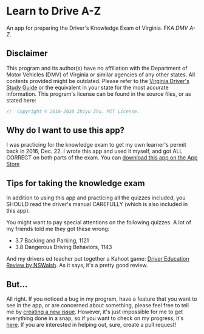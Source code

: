# Learn to Drive A-Z

An app for preparing the Driver's Knowledge Exam of Virginia. FKA *DMV A-Z*.

## Disclaimer

This program and its author(s) have no affiliation with the Department of Motor Vehicles (DMV) of Virginia or similar agencies of any other states. All contents provided might be outdated. Please refer to the [Virginia Driver's Study Guide](https://www.dmv.virginia.gov/dmv-manuals/#/sections/manual/1) or the equivalent in your state for the most accurate information. This program's license can be found in the source files, or as stated here:

```swift
//  Copyright © 2016-2020 Zhiyu Zhu. MIT License.
```

## Why do I want to use this app?

I was practicing for the knowledge exam to get my own learner's permit back in 2016, Dec. 22. I wrote this app and used it myself, and got ALL CORRECT on both parts of the exam. You can [download this app on the App Store](https://itunes.apple.com/app/id1193281712)

## Tips for taking the knowledge exam

In addition to using this app and practicing all the quizzes included, you SHOULD read the driver's manual CAREFULLY (which is also included in this app).

You might want to pay special attentions on the following quizzes. A lot of my friends told me they got these wrong:

- 3.7 Backing and Parking, 1121
- 3.8 Dangerous Driving Behaviors, 1143

And my drivers ed teacher put together a Kahoot game: [Driver Education Review by NSWalsh](https://play.kahoot.it/#/k/5e087226-a672-426e-b561-59f7d9f237ef/intro). As it says, it's a pretty good review.

## But...

All right. If you noticed a bug in my program, have a feature that you want to see in the app, or are concerned about something, please feel free to tell me by [creating a new issue](https://github.com/ApolloZhu/AZDMV/issues/new). However, it's just impossible for me to get everything done in a snap, so if you want to check on my progress, it's [here](https://github.com/ApolloZhu/AZDMV/projects/1). If you are interested in helping out, sure, create a pull request!
